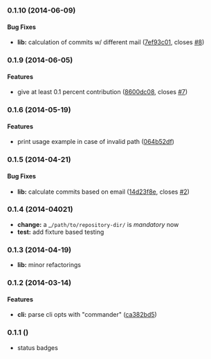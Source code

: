 <a name="0.1.10"></a>
### 0.1.10 (2014-06-09)


#### Bug Fixes

* **lib:** calculation of commits w/ different mail ([7ef93c01](https://github.com/davidlinse/git-contributors.js/commit/7ef93c01c86a873b999b86583da37147c1dcc321), closes [#8](https://github.com/davidlinse/git-contributors.js/issues/8))


<a name="0.1.9"></a>
### 0.1.9 (2014-06-05)


#### Features

* give at least 0.1 percent contribution ([8600dc08](https://github.com/davidlinse/git-contributors.js/commit/8600dc084d87ed51e5e7328e5278852d5984856c), closes [#7](https://github.com/davidlinse/git-contributors.js/issues/7))


<a name="0.1.6"></a>
### 0.1.6 (2014-05-19)


#### Features

* print usage example in case of invalid path ([064b52df](https://github.com/davidlinse/git-contributors.js/commit/064b52df4740f9b3537449c850b663cf2178c34f))


<a name="0.1.5"></a>
### 0.1.5 (2014-04-21)


#### Bug Fixes

* **lib:** calculate commits based on email ([14d23f8e](https://github.com/davidlinse/git-contributors.js/commit/14d23f8efba0502214e8150a1bf1f6789b1022e3), closes [#2](https://github.com/davidlinse/git-contributors.js/issues/2))


<a name="0.1.4"></a>

### 0.1.4 (2014-04021)
* **change:** a _`/path/to/repository-dir/` is _mandatory_ now
* **test:** add fixture based testing

<a name="0.1.4"></a>

### 0.1.3 (2014-04-19)
* **lib:** minor refactorings


<a name="0.1.2"></a>

### 0.1.2 (2014-03-14)

#### Features

* **cli:** parse cli opts with "commander" ([ca382bd5](git://github.com/davidlinse/git-contributors.js/commit/ca382bd5533e6eabb0ce1b5f11bb533c1b6d2840))


<a name="0.1.1"></a>

### 0.1.1 ()
* status badges
